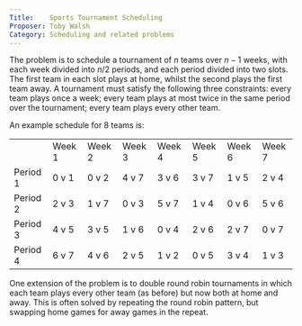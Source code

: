 ```yaml
---
Title:    Sports Tournament Scheduling
Proposer: Toby Walsh
Category: Scheduling and related problems
---
```


The problem is to schedule a tournament of $n$ teams over $n-1$ weeks, with each week divided into $n/2$ periods, and each period divided into two slots. The first team in each slot plays at home, whilst the second plays the first team away. A tournament must satisfy the following three constraints: every team plays once a week; every team plays at most twice in the same period over the tournament; every team plays every other team.

An example schedule for 8 teams is: 

<table>
  <tr>
    <td></td><td>Week 1</td><td>Week 2</td><td>Week 3</td><td>Week 4</td><td>Week 5</td><td>Week 6</td><td>Week 7</td>
  </tr>
  <tr>
    <td>Period 1</td><td>0 v 1</td><td>0 v 2</td><td>4 v 7</td><td>3 v 6</td><td>3 v 7</td><td>1 v 5</td><td>2 v 4</td>
  </tr>
  <tr>
    <td>Period 2</td><td>2 v 3</td><td>1 v 7</td><td>0 v 3</td><td>5 v 7</td><td>1 v 4</td><td>0 v 6</td><td>5 v 6</td>
  </tr>
  <tr>
    <td>Period 3</td><td>4 v 5</td><td>3 v 5</td><td>1 v 6</td><td>0 v 4</td><td>2 v 6</td><td>2 v 7</td><td>0 v 7</td>
  </tr>
  <tr>
    <td>Period 4</td><td>6 v 7</td><td>4 v 6</td><td>2 v 5</td><td>1 v 2</td><td>0 v 5</td><td>3 v 4</td><td>1 v 3</td>
  </tr>
</table>

One extension of the problem is to double round robin tournaments in which each team plays every other team (as before) but now both at home and away. This is often solved by repeating the round robin pattern, but swapping home games for away games in the repeat.
